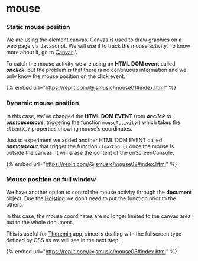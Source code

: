 # mouse

### Static mouse position

We are using the element canvas. Canvas is used to draw graphics on a web page via Javascript. We will use it to track the mouse activity. To know more about it, go to [Canvas](../html/canvas.md).\


To catch the mouse activity we are using an **HTML DOM event** called _**onclick**_, but the problem is that there is no continuous information and we only know the mouse position on the click event.

{% embed url="https://replit.com/@jsmusic/mouse01#index.html" %}

### Dynamic mouse position

In this case, we've changed the **HTML DOM EVENT** from _**onclick**_ to _**onmousemove**_, triggering the function `mouseActivity`() which takes the `clientX,Y` properties showing mouse's coordinates.

Just to experiment we added another HTML DOM EVENT called _**onmouseout**_ that trigger the function `clearCoor()` once the mouse is outside the canvas. It will erase the content of the onScreenConsole.

{% embed url="https://replit.com/@jsmusic/mouse02#index.html" %}

### Mouse position on full window

We have another option to control the mouse activity through the **document** object. Due the [Hoisting](../javascript/js-hoisting.md) we don't need to put the function prior to the others.&#x20;

In this case, the mouse coordinates are no longer limited to the canvas area but to the whole document.&#x20;

This is useful for [Theremin](../welcome-to-wa-hem/gallery.md) app,  since is dealing with the fullscreen type defined by CSS as we will see in the next step.

{% embed url="https://replit.com/@jsmusic/mouse03#index.html" %}
